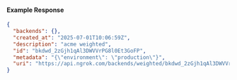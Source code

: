 <!-- Code generated for API Clients. DO NOT EDIT. -->

#### Example Response

```json
{
  "backends": {},
  "created_at": "2025-07-01T10:06:59Z",
  "description": "acme weighted",
  "id": "bkdwd_2zGjh1qAl3DWVVrPG8l0Et3GoFP",
  "metadata": "{\"environment\": \"production\"}",
  "uri": "https://api.ngrok.com/backends/weighted/bkdwd_2zGjh1qAl3DWVVrPG8l0Et3GoFP"
}
```
